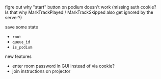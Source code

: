 
figre out why "start" button on podium doesn't work (missing auth cookie? Is that why MarkTrackPlayed / MarkTrackSkipped also get ignored by the server?)

save some state
- `root`
- `queue_id`
- `is_podium`

new features
- enter room password in GUI instead of via cookie?
- join instructions on projector
